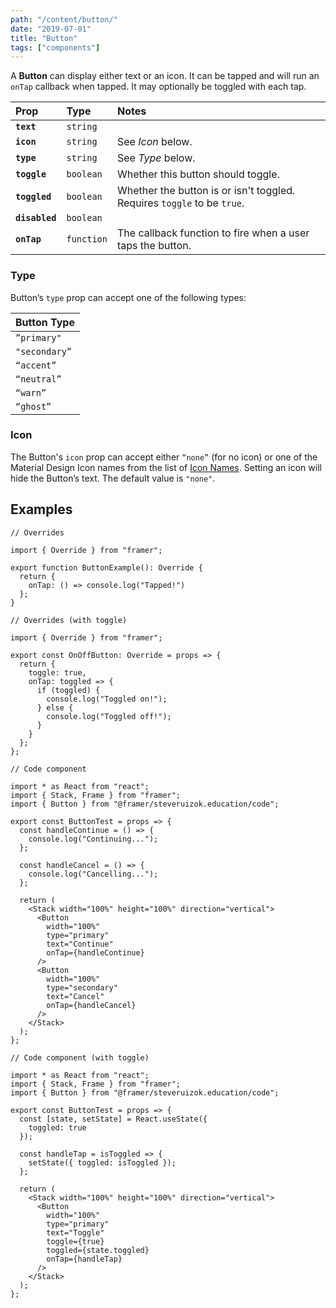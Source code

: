 ```yaml
---
path: "/content/button/"
date: "2019-07-01"
title: "Button"
tags: ["components"]
---
```


A **Button** can display either text or an icon. It can be tapped and will run
an `onTap` callback when tapped. It may optionally be toggled with each tap.

| Prop           | Type       | Notes                                                                   |
| :------------- | :--------- | :---------------------------------------------------------------------- |
| **`text`**     | `string`   |                                                                         |
| **`icon`**     | `string`   | See _Icon_ below.                                                       |
| **`type`**     | `string`   | See _Type_ below.                                                       |
| **`toggle`**   | `boolean`  | Whether this button should toggle.                                      |
| **`toggled`**  | `boolean`  | Whether the button is or isn't toggled. Requires `toggle` to be `true`. |
| **`disabled`** | `boolean`  |                                                                         |
| **`onTap`**    | `function` | The callback function to fire when a user taps the button.              |

### Type

Button’s `type` prop can accept one of the following types:

| Button Type   |
| ------------- |
| `”primary"`   |
| `"secondary”` |
| `“accent”`    |
| `“neutral”`   |
| `“warn”`      |
| `“ghost”`     |

### Icon

The Button's `icon` prop can accept either `“none”` (for no icon) or one of the
Material Design Icon names from the list of
[Icon Names](https://framer-learn-docs.netlify.com/content/IconNames/). Setting
an icon will hide the Button’s text. The default value is `"none"`.

## Examples

```tsx
// Overrides

import { Override } from "framer";

export function ButtonExample(): Override {
  return {
    onTap: () => console.log("Tapped!")
  };
}
```

```tsx
// Overrides (with toggle)

import { Override } from "framer";

export const OnOffButton: Override = props => {
  return {
    toggle: true,
    onTap: toggled => {
      if (toggled) {
        console.log("Toggled on!");
      } else {
        console.log("Toggled off!");
      }
    }
  };
};
```

```tsx
// Code component

import * as React from "react";
import { Stack, Frame } from "framer";
import { Button } from "@framer/steveruizok.education/code";

export const ButtonTest = props => {
  const handleContinue = () => {
    console.log("Continuing...");
  };

  const handleCancel = () => {
    console.log("Cancelling...");
  };

  return (
    <Stack width="100%" height="100%" direction="vertical">
      <Button
        width="100%"
        type="primary"
        text="Continue"
        onTap={handleContinue}
      />
      <Button
        width="100%"
        type="secondary"
        text="Cancel"
        onTap={handleCancel}
      />
    </Stack>
  );
};
```

```tsx
// Code component (with toggle)

import * as React from "react";
import { Stack, Frame } from "framer";
import { Button } from "@framer/steveruizok.education/code";

export const ButtonTest = props => {
  const [state, setState] = React.useState({
    toggled: true
  });

  const handleTap = isToggled => {
    setState({ toggled: isToggled });
  };

  return (
    <Stack width="100%" height="100%" direction="vertical">
      <Button
        width="100%"
        type="primary"
        text="Toggle"
        toggle={true}
        toggled={state.toggled}
        onTap={handleTap}
      />
    </Stack>
  );
};
```
